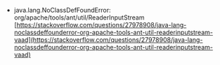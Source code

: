 * java.lang.NoClassDefFoundError: org/apache/tools/ant/util/ReaderInputStream 
[https://stackoverflow.com/questions/27978908/java-lang-noclassdeffounderror-org-apache-tools-ant-util-readerinputstream-vaad](https://stackoverflow.com/questions/27978908/java-lang-noclassdeffounderror-org-apache-tools-ant-util-readerinputstream-vaad)

<!--stackedit_data:
eyJoaXN0b3J5IjpbMTEwMzcwNjgwOV19
-->